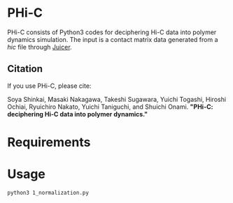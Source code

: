 # PHi-C

PHi-C consists of Python3 codes for deciphering Hi-C data into polymer dynamics simulation.
The input is a contact matrix data generated from a *hic* file through [Juicer](https://github.com/aidenlab/juicer).


## Citation
If you use PHi-C, please cite:

Soya Shinkai, Masaki Nakagawa, Takeshi Sugawara, Yuichi Togashi, Hiroshi Ochiai,
Ryuichiro Nakato, Yuichi Taniguchi, and Shuichi Onami.
**"PHi-C: deciphering Hi-C data into polymer dynamics."**

# Requirements

# Usage
    python3 1_normalization.py

